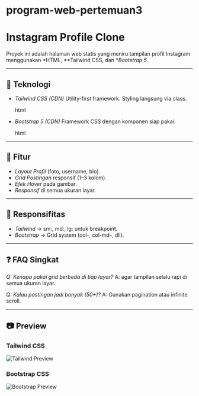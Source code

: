 # program-web-pertemuan3
# Instagram Profile Clone

Proyek ini adalah halaman web statis yang meniru tampilan profil Instagram menggunakan *HTML, **Tailwind CSS, dan **Bootstrap 5*.

---

## 🚀 Teknologi

* *Tailwind CSS (CDN)*
  Utility-first framework. Styling langsung via class.

  html
  <script src="https://cdn.tailwindcss.com"></script>
  

* *Bootstrap 5 (CDN)*
  Framework CSS dengan komponen siap pakai.

  html
  <link href="https://cdn.jsdelivr.net/npm/bootstrap@5.3.3/dist/css/bootstrap.min.css" rel="stylesheet">
  

---

## 🎨 Fitur

* *Layout Profil* (foto, username, bio).
* *Grid Postingan* responsif (1–3 kolom).
* *Efek Hover* pada gambar.
* *Responsif* di semua ukuran layar.

---

## 📱 Responsifitas

* *Tailwind* → sm:, md:, lg: untuk breakpoint.
* *Bootstrap* → Grid system (col-, col-md-, dll).

---

## ❓ FAQ Singkat

*Q: Kenapa pakai grid berbeda di tiap layar?*
A: agar tampilan selalu rapi di semua ukuran layar.

*Q: Kalau postingan jadi banyak (50+)?*
A: Gunakan pagination atau infinite scroll.

---

## 📷 Preview

### Tailwind CSS

![Tailwind Preview]()

### Bootstrap CSS

![Bootstrap Preview]()
